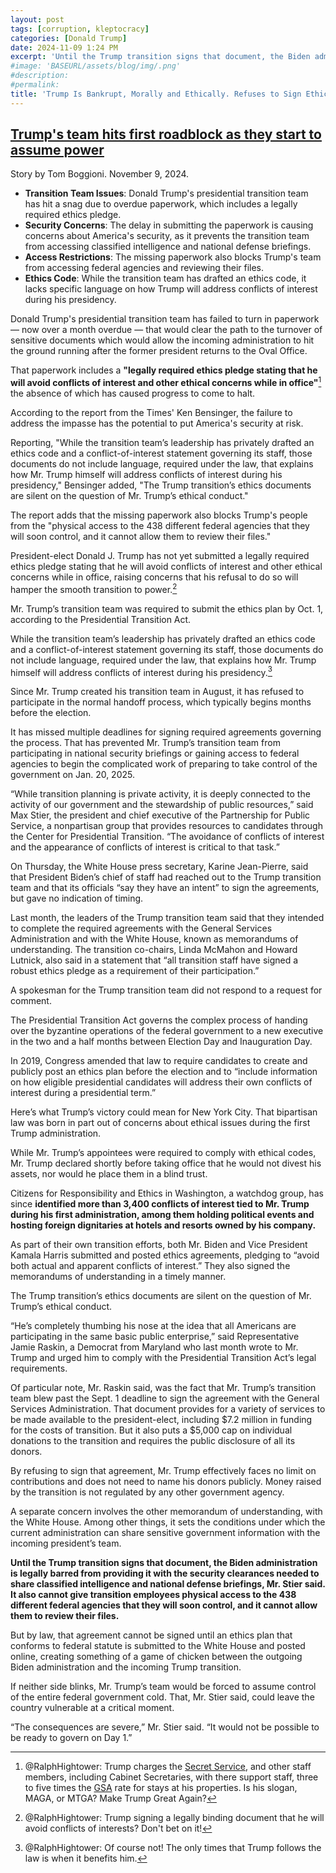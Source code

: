 ```yaml
---
layout: post
tags: [corruption, kleptocracy]
categories: [Donald Trump]
date: 2024-11-09 1:24 PM
excerpt: 'Until the Trump transition signs that document, the Biden administration is legally barred from providing it with the security clearances needed to share classified intelligence and national defense briefings. It also cannot give transition employees physical access to the 438 different federal agencies that they will soon control, and it cannot allow them to review their files. But by law, that agreement cannot be signed until an ethics plan that conforms to federal statute is submitted to the White House and posted online, creating something of a game of chicken between the outgoing Biden administration and the incoming Trump transition.'
#image: 'BASEURL/assets/blog/img/.png'
#description:
#permalink:
title: 'Trump Is Bankrupt, Morally and Ethically. Refuses to Sign Ethics Statement Legislated Prompted By His Lifetime of Lies'
---
```



## [Trump's team hits first roadblock as they start to assume power](https://www.rawstory.com/trump-ethics-paperwork/)
Story by Tom Boggioni. November 9, 2024.

- **Transition Team Issues**: Donald Trump's presidential transition team has hit a snag due to overdue paperwork, which includes a legally required ethics pledge.
- **Security Concerns**: The delay in submitting the paperwork is causing concerns about America's security, as it prevents the transition team from accessing classified intelligence and national defense briefings.
- **Access Restrictions**: The missing paperwork also blocks Trump's team from accessing federal agencies and reviewing their files.
- **Ethics Code**: While the transition team has drafted an ethics code, it lacks specific language on how Trump will address conflicts of interest during his presidency.

Donald Trump's presidential transition team has failed to turn in paperwork –– now over a month overdue — that would clear the path to the turnover of sensitive documents which would allow the incoming administration to hit the ground running after the former president returns to the Oval Office.

That paperwork includes a **"legally required ethics pledge stating that he will avoid conflicts of interest and other ethical concerns while in office"**[^31] the absence of which has caused progress to come to halt.

[^31]: @RalphHightower: Trump charges the [Secret Service](https://www.secretservice.gov/), and other staff members, including Cabinet Secretaries, with there support staff, three to five times the [GSA](https://www.gsa.gov/) rate for stays at his properties. Is his slogan, MAGA, or MTGA? Make Trump Great Again?

According to the report from the Times' Ken Bensinger, the failure to address the impasse has the potential to put America's security at risk.

Reporting, "While the transition team’s leadership has privately drafted an ethics code and a conflict-of-interest statement governing its staff, those documents do not include language, required under the law, that explains how Mr. Trump himself will address conflicts of interest during his presidency," Bensinger added, "The Trump transition’s ethics documents are silent on the question of Mr. Trump’s ethical conduct."

The report adds that the missing paperwork also blocks Trump's people from the "physical access to the 438 different federal agencies that they will soon control, and it cannot allow them to review their files."

President-elect Donald J. Trump has not yet submitted a legally required ethics pledge stating that he will avoid conflicts of interest and other ethical concerns while in office, raising concerns that his refusal to do so will hamper the smooth transition to power.[^81]

[^81]: @RalphHightower: Trump signing a legally binding document that he will avoid conflicts of interests? Don't bet on it!

Mr. Trump’s transition team was required to submit the ethics plan by Oct. 1, according to the Presidential Transition Act.

While the transition team’s leadership has privately drafted an ethics code and a conflict-of-interest statement governing its staff, those documents do not include language, required under the law, that explains how Mr. Trump himself will address conflicts of interest during his presidency.[^101]

[^101]: @RalphHightower: Of course not! The only times that Trump follows the law is when it benefits him.

Since Mr. Trump created his transition team in August, it has refused to participate in the normal handoff process, which typically begins months before the election.

It has missed multiple deadlines for signing required agreements governing the process. That has prevented Mr. Trump’s transition team from participating in national security briefings or gaining access to federal agencies to begin the complicated work of preparing to take control of the government on Jan. 20, 2025.

“While transition planning is private activity, it is deeply connected to the activity of our government and the stewardship of public resources,” said Max Stier, the president and chief executive of the Partnership for Public Service, a nonpartisan group that provides resources to candidates through the Center for Presidential Transition. “The avoidance of conflicts of interest and the appearance of conflicts of interest is critical to that task.”

On Thursday, the White House press secretary, Karine Jean-Pierre, said that President Biden’s chief of staff had reached out to the Trump transition team and that its officials “say they have an intent” to sign the agreements, but gave no indication of timing.

Last month, the leaders of the Trump transition team said that they intended to complete the required agreements with the General Services Administration and with the White House, known as memorandums of understanding. The transition co-chairs, Linda McMahon and Howard Lutnick, also said in a statement that “all transition staff have signed a robust ethics pledge as a requirement of their participation.”

A spokesman for the Trump transition team did not respond to a request for comment.

The Presidential Transition Act governs the complex process of handing over the byzantine operations of the federal government to a new executive in the two and a half months between Election Day and Inauguration Day.

In 2019, Congress amended that law to require candidates to create and publicly post an ethics plan before the election and to “include information on how eligible presidential candidates will address their own conflicts of interest during a presidential term.”

Here’s what Trump’s victory could mean for New York City.
That bipartisan law was born in part out of concerns about ethical issues during the first Trump administration.

While Mr. Trump’s appointees were required to comply with ethical codes, Mr. Trump declared shortly before taking office that he would not divest his assets, nor would he place them in a blind trust.

Citizens for Responsibility and Ethics in Washington, a watchdog group, has since **identified more than 3,400 conflicts of interest tied to Mr. Trump during his first administration, among them holding political events and hosting foreign dignitaries at hotels and resorts owned by his company.**

As part of their own transition efforts, both Mr. Biden and Vice President Kamala Harris submitted and posted ethics agreements, pledging to “avoid both actual and apparent conflicts of interest.” They also signed the memorandums of understanding in a timely manner.

The Trump transition’s ethics documents are silent on the question of Mr. Trump’s ethical conduct.

“He’s completely thumbing his nose at the idea that all Americans are participating in the same basic public enterprise,” said Representative Jamie Raskin, a Democrat from Maryland who last month wrote to Mr. Trump and urged him to comply with the Presidential Transition Act’s legal requirements.

Of particular note, Mr. Raskin said, was the fact that Mr. Trump’s transition team blew past the Sept. 1 deadline to sign the agreement with the General Services Administration. That document provides for a variety of services to be made available to the president-elect, including $7.2 million in funding for the costs of transition. But it also puts a $5,000 cap on individual donations to the transition and requires the public disclosure of all its donors.

By refusing to sign that agreement, Mr. Trump effectively faces no limit on contributions and does not need to name his donors publicly. Money raised by the transition is not regulated by any other government agency.

A separate concern involves the other memorandum of understanding, with the White House. Among other things, it sets the conditions under which the current administration can share sensitive government information with the incoming president’s team.

**Until the Trump transition signs that document, the Biden administration is legally barred from providing it with the security clearances needed to share classified intelligence and national defense briefings, Mr. Stier said. It also cannot give transition employees physical access to the 438 different federal agencies that they will soon control, and it cannot allow them to review their files.**

But by law, that agreement cannot be signed until an ethics plan that conforms to federal statute is submitted to the White House and posted online, creating something of a game of chicken between the outgoing Biden administration and the incoming Trump transition.

If neither side blinks, Mr. Trump’s team would be forced to assume control of the entire federal government cold. That, Mr. Stier said, could leave the country vulnerable at a critical moment.

“The consequences are severe,” Mr. Stier said. “It would not be possible to be ready to govern on Day 1.”

